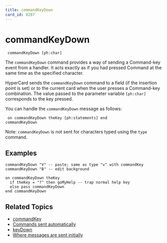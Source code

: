 ```yaml
---
title: commandKeyDown
card_id: 8287
---
```


# commandKeyDown

<code><pre>
commandKeyDown [ph:char]
</pre></code>

The <code>commandKeyDown</code> command provides a way of sending a Command-key event from a handler. It acts exactly as if you had pressed Command at the same time as the specified character.

HyperCard sends the <code>commandKeyDown</code> command to a field (if the insertion point is set) or to the current card when the user presses a Command-key combination. The value passed to the parameter variable <code>[ph:char]</code> corresponds to the key pressed. 

You can handle the <code>commandKeyDown</code> message as follows:

<code><pre>
on commandKeyDown theKey
  [ph:statements]
end commandKeyDown
</pre></code>

Note: <code>commandKeyDown</code> is not sent for characters typed using the <code>type</code> command. 


## Examples

```
commandKeyDown "V" -- paste; same as type "v" with commandKey
commandKeyDown "B" -- edit background

on commandKeyDown theKey
  if theKey = "?" then goMyHelp -- trap normal help key
  else pass commandKeyDown
end commandKeyDown
```

## Related Topics

* [commandKey](/HyperTalkReference/functions/commandKey)
* [Commands sent automatically](/HyperTalkReference/systemmessages/Commands-sent-automatically)
* [keyDown](/HyperTalkReference/commands/keyDown)
* [Where messages are sent initially](/HyperTalkReference/systemmessages/Where-messages-are-sent-initially)

